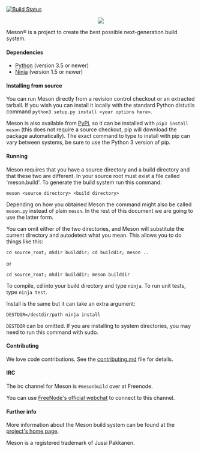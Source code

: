 [![Build Status](https://dev.azure.com/prometheansacrifice/esy-packages/_apis/build/status/prometheansacrifice.esy-meson?branchName=master)](https://dev.azure.com/prometheansacrifice/esy-packages/_build/latest?definitionId=14&branchName=master)

<p align="center">
<img src="http://mesonbuild.com/assets/images/meson_logo.png">
</p>
Meson® is a project to create the best possible next-generation
build system.


#### Dependencies

 - [Python](http://python.org) (version 3.5 or newer)
 - [Ninja](https://ninja-build.org) (version 1.5 or newer)

#### Installing from source

You can run Meson directly from a revision control checkout or an
extracted tarball. If you wish you can install it locally with the
standard Python distutils command `python3 setup.py install <your
options here>`.

Meson is also available from
[PyPi](https://pypi.python.org/pypi/meson), so it can be installed
with `pip3 install meson` (this does not require a source checkout,
pip will download the package automatically). The exact command to
type to install with pip can vary between systems, be sure to use the
Python 3 version of pip.

#### Running

Meson requires that you have a source directory and a build directory
and that these two are different. In your source root must exist a file
called 'meson.build'. To generate the build system run this command:

`meson <source directory> <build directory>`

Depending on how you obtained Meson the command might also be called
`meson.py` instead of plain `meson`. In the rest of this document we
are going to use the latter form.

You can omit either of the two directories, and Meson will substitute
the current directory and autodetect what you mean. This allows you to
do things like this:

`cd source_root; mkdir builddir; cd builddir; meson ..`

or

`cd source_root; mkdir builddir; meson builddir`

To compile, cd into your build directory and type `ninja`. To run unit
tests, type `ninja test`.

Install is the same but it can take an extra argument:

`DESTDIR=/destdir/path ninja install`

`DESTDIR` can be omitted. If you are installing to system directories,
you may need to run this command with sudo.


#### Contributing

We love code contributions. See the [contributing.md](contributing.md) file for
details.


#### IRC

The irc channel for Meson is `#mesonbuild` over at Freenode.

You can use [FreeNode's official webchat][meson_irc]
to connect to this channel.

[meson_irc]: https://webchat.freenode.net/?channels=%23mesonbuild

#### Further info

More information about the Meson build system can be found at the
[project's home page](http://mesonbuild.com).

Meson is a registered trademark of Jussi Pakkanen.
